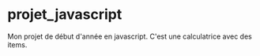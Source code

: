 projet_javascript
=================

Mon projet de début d'année en javascript. C'est une calculatrice avec des items.
